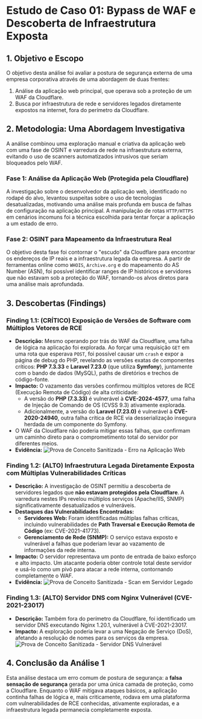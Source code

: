 # Estudo de Caso 01: Bypass de WAF e Descoberta de Infraestrutura Exposta

## 1. Objetivo e Escopo
O objetivo desta análise foi avaliar a postura de segurança externa de uma empresa corporativa através de uma abordagem de duas frentes:
1.  Análise da aplicação web principal, que operava sob a proteção de um WAF da Cloudflare.
2.  Busca por infraestrutura de rede e servidores legados diretamente expostos na internet, fora do perímetro da Cloudflare.

## 2. Metodologia: Uma Abordagem Investigativa
A análise combinou uma exploração manual e criativa da aplicação web com uma fase de OSINT e varredura de rede na infraestrutura externa, evitando o uso de scanners automatizados intrusivos que seriam bloqueados pelo WAF.

### Fase 1: Análise da Aplicação Web (Protegida pela Cloudflare)
A investigação sobre o desenvolvedor da aplicação web, identificado no rodapé do alvo, levantou suspeitas sobre o uso de tecnologias desatualizadas, motivando uma análise mais profunda em busca de falhas de configuração na aplicação principal. A manipulação de rotas `HTTP/HTTPS` em cenários incomuns foi a técnica escolhida para tentar forçar a aplicação a um estado de erro.

### Fase 2: OSINT para Mapeamento da Infraestrutura Real
O objetivo desta fase foi contornar o "escudo" da Cloudflare para encontrar os endereços de IP reais e a infraestrutura legada da empresa. A partir de ferramentas online como `WHOIS`, `Archive.org` e do mapeamento do AS Number (ASN), foi possível identificar ranges de IP históricos e servidores que não estavam sob a proteção do WAF, tornando-os alvos diretos para uma análise mais aprofundada.

## 3. Descobertas (Findings)

### Finding 1.1: (CRÍTICO) Exposição de Versões de Software com Múltiplos Vetores de RCE
* **Descrição:** Mesmo operando por trás do WAF da Cloudflare, uma falha de lógica na aplicação foi explorada. Ao forçar uma requisição `GET` em uma rota que esperava `POST`, foi possível causar um `crash` e expor a página de debug do PHP, revelando as versões exatas de componentes críticos: **PHP 7.3.33** e **Laravel 7.23.0** (que utiliza **Symfony**), juntamente com o bando de dados (MySQL), paths de diretórios e trechos de código-fonte.
* **Impacto:** O vazamento das versões confirmou múltiplos vetores de RCE (Execução Remota de Código) de alta criticidade:
    * A versão do **PHP (7.3.33)** é vulnerável à **CVE-2024-4577**, uma falha de Injeção de Comando de OS (CVSS 9.3) ativamente explorada.
    * Adicionalmente, a versão do **Laravel (7.23.0)** é vulnerável à **CVE-2020-24940**, outra falha crítica de RCE via desserialização insegura herdada de um componente do Symfony.
* O WAF da Cloudflare não poderia mitigar essas falhas, que confirmam um caminho direto para o comprometimento total do servidor por diferentes meios.
* **Evidência:**
    ![Prova de Conceito Sanitizada - Erro na Aplicação Web](./evidence/webapp-cloudflare-vulneravel.png)

### Finding 1.2: (ALTO) Infraestrutura Legada Diretamente Exposta com Múltiplas Vulnerabilidades Críticas
* **Descrição:** A investigação de OSINT permitiu a descoberta de servidores legados que **não estavam protegidos pela Cloudflare**. A varredura nestes IPs revelou múltiplos serviços (Apache/IIS, SNMP) significativamente desatualizados e vulneráveis.
* **Destaques das Vulnerabilidades Encontradas:**
  * **Servidores Web:** Foram identificadas múltiplas falhas críticas, incluindo vulnerabilidades de **Path Traversal e Execução Remota de Código** (ex: CVE-2021-41773).
  * **Gerenciamento de Rede (SNMP):** O serviço estava exposto e vulnerável a falhas que poderiam levar ao vazamento de informações da rede interna.
* **Impacto:** O servidor representava um ponto de entrada de baixo esforço e alto impacto. Um atacante poderia obter controle total deste servidor e usá-lo como um pivô para atacar a rede interna, contornando completamente o WAF.
* **Evidência:**
    ![Prova de Conceito Sanitizada - Scan em Servidor Legado](./evidence/scan-infraestrutura-legada.png)

### Finding 1.3: (ALTO) Servidor DNS com Nginx Vulnerável (CVE-2021-23017)
* **Descrição:** Também fora do perímetro da Cloudflare, foi identificado um servidor DNS executando Nginx 1.20.1, vulnerável à CVE-2021-23017.
* **Impacto:** A exploração poderia levar a uma Negação de Serviço (DoS), afetando a resolução de nomes para os serviços da empresa.
    ![Prova de Conceito Sanitizada - Servidor DNS Vulnerável](./evidence/servidor-dns-vulneravel.png)

## 4. Conclusão da Análise 1
Esta análise destaca um erro comum de postura de segurança: a **falsa sensação de segurança** gerada por uma única camada de proteção, como a Cloudflare. Enquanto o WAF mitigava ataques básicos, a aplicação continha falhas de lógica e, mais criticamente, rodava em uma plataforma com vulnerabilidades de RCE conhecidas, ativamente exploradas, e a infraestrutura legada permanecia completamente exposta.
